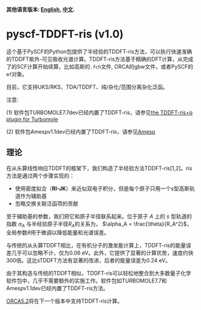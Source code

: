 **其他语言版本: [English](README.md), [中文](README_zh.md).**


# pyscf-TDDFT-ris (v1.0)
这个基于PySCF的Python包提供了半经验的TDDFT-ris方法，可以执行快速准确的TDDFT紫外-可见吸收光谱计算。TDDFT-ris方法基于精确的DFT计算，从完成了的SCF计算开始续算，比如高斯的`.fch`文件, ORCA的gbw文件，或者PySCF的`mf`对象。

目前，它支持UKS/RKS、TDA/TDDFT、纯/杂化/范围分离杂化泛函。

注意:

(1) 软件包TURBOMOLE7.7dev已经内置了TDDFT-ris，请参见[the TDDFT-ris+p plugin for Turbomole](https://github.com/John-zzh/TDDFT-ris)

(2) 软件包Amespv1.1dev已经内置了TDDFT-ris，请参见[Amesp](https://amesp.xyz/)


## 理论
在从头算线性响应TDDFT的框架下，我们构造了半经验方法TDDFT-ris[1,2]。ris方法是通过两个步骤实现的：

- 使用密度拟合（**RI-JK**）来近似双电子积分，但是每个原子只用一个$s$型高斯轨道作为辅助基
- 忽略交换关联泛函项的贡献

至于辅助基的参数，我们把它和原子半径联系起来。位于原子 $A$ 上的 $s$ 型轨道的指数 $\alpha_A$ 与半经验原子半径$R_A$的关系为，
$\alpha_A = \frac{\theta}{R_A^2}$，
全局参数$\theta$用于微调以降低能量和光谱误差。

与传统的从头算TDDFT相比，在有机分子的激发能计算上，TDDFT-ris的能量误差几乎可以忽略不计，仅为0.06 eV。此外，它提供了显著的计算优势，速度约快300倍。这比sTDDFT方法有显著的改进，后者的能量误差为0.24 eV。

由于其构造与传统的TDDFT相似，TDDFT-ris可以轻松地整合到大多数量子化学软件包中，几乎不需要额外的实施工作。软件包如TURBOMOLE7.7和Amespv1.1dev已经内置了TDDFT-ris方法。

[ORCA5.2](https://orcaforum.kofo.mpg.de/app.php/portal)将在下一个版本中支持TDDFT-ris计算。